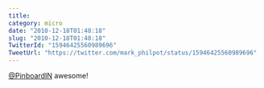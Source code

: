 ```yaml
---
title: 
category: micro
date: "2010-12-18T01:48:18"
slug: "2010-12-18T01:48:18"
TwitterId: "15946425560989696"
TweetUrl: "https://twitter.com/mark_philpot/status/15946425560989696"
---
```


[@PinboardIN](https://twitter.com/PinboardIN) awesome!

